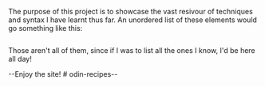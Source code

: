 The purpose of this project is to showcase the vast resivour of techniques and syntax I have learnt thus far.
An unordered list of these elements would go something like this:

<a href target rel></a>
<p></p>
<meta charset>
<h1-6></h1-6>
<strong></strong>
<em></em>
<img href alt />

Those aren't all of them, since if I was to list all the ones I know, I'd be here all day!

--Enjoy the site! # odin-recipes--

